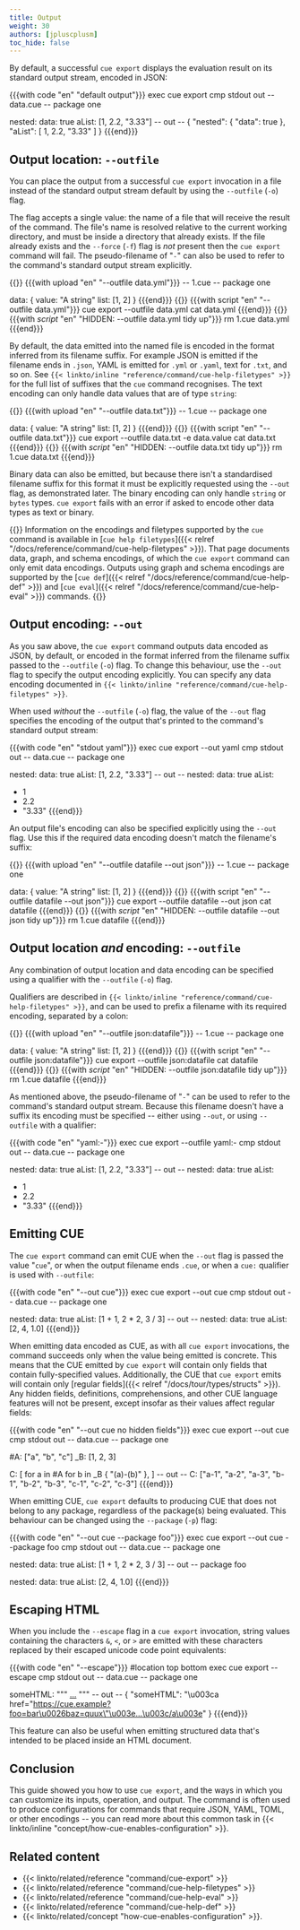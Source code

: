 ```yaml
---
title: Output
weight: 30
authors: [jpluscplusm]
toc_hide: false
---
```


By default, a successful `cue export` displays the evaluation result on its
standard output stream, encoded in JSON:

{{{with code "en" "default output"}}}
exec cue export
cmp stdout out
-- data.cue --
package one

nested: data: true
aList: [1, 2.2, "3.33"]
-- out --
{
    "nested": {
        "data": true
    },
    "aList": [
        1,
        2.2,
        "3.33"
    ]
}
{{{end}}}

## Output location: `--outfile`

You can place the output from a successful `cue export` invocation in a file
instead of the standard output stream default by using the `--outfile` (`-o`) flag.

The flag accepts a single value: the name of a file that will receive the
result of the command.  The file's name is resolved relative to the current
working directory, and must be inside a directory that already exists. If the
file already exists and the `--force` (`-f`) flag is *not* present then the
`cue export` command will fail. The pseudo-filename of "`-`" can also be used
to refer to the command's standard output stream explicitly.

{{<columns>}}
{{{with upload "en" "--outfile data.yml"}}}
-- 1.cue --
package one

data: {
	value: "A string"
	list: [1, 2]
}
{{{end}}}
{{<columns-separator>}}
{{{with script "en" "--outfile data.yml"}}}
cue export --outfile data.yml
cat data.yml
{{{end}}}
{{</columns>}}
{{{with _script_ "en" "HIDDEN: --outfile data.yml tidy up"}}}
rm 1.cue data.yml
{{{end}}}

By default, the data emitted into the named file is encoded in the format
inferred from its filename suffix. For example
JSON is emitted if the filename ends in `.json`,
YAML is emitted for `.yml` or `.yaml`, text for `.txt`, and so on.
See `{{< linkto/inline "reference/command/cue-help-filetypes" >}}` for the full
list of suffixes that the `cue` command recognises.
The text encoding can only handle data values that are of type `string`:

{{<columns>}}
{{{with upload "en" "--outfile data.txt"}}}
-- 1.cue --
package one

data: {
	value: "A string"
	list: [1, 2]
}
{{{end}}}
{{<columns-separator>}}
{{{with script "en" "--outfile data.txt"}}}
cue export --outfile data.txt -e data.value
cat data.txt
{{{end}}}
{{</columns>}}
{{{with _script_ "en" "HIDDEN: --outfile data.txt tidy up"}}}
rm 1.cue data.txt
{{{end}}}

Binary data can also be emitted, but because there isn't a standardised
filename suffix for this format it must be explicitly requested using the
`--out` flag, as demonstrated later.
The binary encoding can only handle `string` or `bytes` types. `cue export`
fails with an error if asked to encode other data types as text or binary.

{{<info>}}
Information on the encodings and filetypes supported by the `cue` command is
available in
[`cue help filetypes`]({{< relref "/docs/reference/command/cue-help-filetypes" >}}).
That page documents data, graph, and schema encodings, of which the `cue
export` command can only emit data encodings.
Outputs using graph and schema encodings are supported by the
[`cue def`]({{< relref "/docs/reference/command/cue-help-def" >}}) and
[`cue eval`]({{< relref "/docs/reference/command/cue-help-eval" >}}) commands.
{{</info>}}

## Output encoding: `--out`

As you saw above, the `cue export` command outputs data encoded as JSON, by
default, or encoded in the format inferred from the filename suffix passed to
the `--outfile` (`-o`) flag. To change this behaviour, use the `--out` flag to
specify the output encoding explicitly. You can specify any data encoding
documented in
`{{< linkto/inline "reference/command/cue-help-filetypes" >}}`.

When used *without* the `--outfile` (`-o`) flag, the value of the `--out` flag
specifies the encoding of the output that's printed to the command's standard
output stream:

{{{with code "en" "stdout yaml"}}}
exec cue export --out yaml
cmp stdout out
-- data.cue --
package one

nested: data: true
aList: [1, 2.2, "3.33"]
-- out --
nested:
  data: true
aList:
  - 1
  - 2.2
  - "3.33"
{{{end}}}

An output file's encoding can also be specified explicitly using the `--out` flag.
Use this if the required data encoding doesn't match the filename's suffix:

{{<columns>}}
{{{with upload "en" "--outfile datafile --out json"}}}
-- 1.cue --
package one

data: {
	value: "A string"
	list: [1, 2]
}
{{{end}}}
{{<columns-separator>}}
{{{with script "en" "--outfile datafile --out json"}}}
cue export --outfile datafile --out json
cat datafile
{{{end}}}
{{</columns>}}
{{{with _script_ "en" "HIDDEN: --outfile datafile --out json tidy up"}}}
rm 1.cue datafile
{{{end}}}

## Output location *and* encoding: `--outfile`

Any combination of output location and data encoding can be specified using a
qualifier with the `--outfile` (`-o`) flag.

Qualifiers are described in
`{{< linkto/inline "reference/command/cue-help-filetypes" >}}`, and can be used
to prefix a filename with its required encoding, separated by a colon:

{{<columns>}}
{{{with upload "en" "--outfile json:datafile"}}}
-- 1.cue --
package one

data: {
	value: "A string"
	list: [1, 2]
}
{{{end}}}
{{<columns-separator>}}
{{{with script "en" "--outfile json:datafile"}}}
cue export --outfile json:datafile
cat datafile
{{{end}}}
{{</columns>}}
{{{with _script_ "en" "HIDDEN: --outfile json:datafile tidy up"}}}
rm 1.cue datafile
{{{end}}}

As mentioned above, the pseudo-filename of "`-`" can be used to refer to the
command's standard output stream. Because this filename doesn't have a suffix
its encoding must be specified -- either using `--out`, or using `--outfile`
with a qualifier:

{{{with code "en" "yaml:-"}}}
exec cue export --outfile yaml:-
cmp stdout out
-- data.cue --
package one

nested: data: true
aList: [1, 2.2, "3.33"]
-- out --
nested:
  data: true
aList:
  - 1
  - 2.2
  - "3.33"
{{{end}}}

## Emitting CUE

The `cue export` command can emit CUE
when the `--out` flag is passed the value "`cue`",
or when the output filename ends `.cue`,
or when a `cue:` qualifier is used with `--outfile`:

{{{with code "en" "--out cue"}}}
exec cue export --out cue
cmp stdout out
-- data.cue --
package one

nested: data: true
aList: [1 + 1, 2 * 2, 3 / 3]
-- out --
nested: data: true
aList: [2, 4, 1.0]
{{{end}}}

When emitting data encoded as CUE, as with all `cue export` invocations, the
command succeeds only when the value being emitted is concrete.
This means that the CUE emitted by `cue export` will contain only fields that
contain fully-specified values.
Additionally, the CUE that `cue export` emits will contain only
[regular fields]({{< relref "/docs/tour/types/structs" >}}).
Any hidden fields, definitions, comprehensions, and other CUE language features
will not be present, except insofar as their values affect regular fields:

{{{with code "en" "--out cue no hidden fields"}}}
exec cue export --out cue
cmp stdout out
-- data.cue --
package one

#A: ["a", "b", "c"]
_B: [1, 2, 3]

C: [
	for a in #A
	for b in _B {
		"\(a)-\(b)"
	},
]
-- out --
C: ["a-1", "a-2", "a-3", "b-1", "b-2", "b-3", "c-1", "c-2", "c-3"]
{{{end}}}

When emitting CUE, `cue export` defaults to producing CUE that does not belong
to any package, regardless of the package(s) being evaluated.
This behaviour can be changed using the `--package` (`-p`) flag:

{{{with code "en" "--out cue --package foo"}}}
exec cue export --out cue --package foo
cmp stdout out
-- data.cue --
package one

nested: data: true
aList: [1 + 1, 2 * 2, 3 / 3]
-- out --
package foo

nested: data: true
aList: [2, 4, 1.0]
{{{end}}}

## Escaping HTML

When you include the `--escape` flag in a `cue export` invocation, string
values containing the characters `&`, `<`, or `>` are emitted with these
characters replaced by their escaped unicode code point equivalents:

{{{with code "en" "--escape"}}}
#location top bottom
exec cue export --escape
cmp stdout out
-- data.cue --
package one

someHTML: """
	<a href="https://cue.example?foo=bar&baz=quux">...</a>
	"""
-- out --
{
    "someHTML": "\u003ca href=\"https://cue.example?foo=bar\u0026baz=quux\"\u003e...\u003c/a\u003e"
}
{{{end}}}

This feature can also be useful when emitting structured data that's intended
to be placed inside an HTML document.

## Conclusion

This guide showed you how to use `cue export`, and the ways in which you can
customize its inputs, operation, and output.
The command is often used to produce configurations for commands that require
JSON, YAML, TOML, or other encodings -- you can read more about this common
task in {{< linkto/inline "concept/how-cue-enables-configuration" >}}.

## Related content

- {{< linkto/related/reference "command/cue-export" >}}
- {{< linkto/related/reference "command/cue-help-filetypes" >}}
- {{< linkto/related/reference "command/cue-help-eval" >}}
- {{< linkto/related/reference "command/cue-help-def" >}}
- {{< linkto/related/concept   "how-cue-enables-configuration" >}}.
